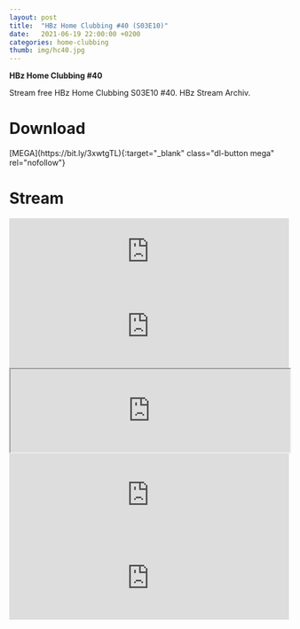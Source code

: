 ```yaml
---
layout: post
title:  "HBz Home Clubbing #40 (S03E10)"
date:   2021-06-19 22:00:00 +0200
categories: home-clubbing
thumb: img/hc40.jpg
---
```

<b>HBz Home Clubbing #40</b>
<p>
Stream free HBz Home Clubbing S03E10 #40. HBz Stream Archiv.
</p>

<h1>Download</h1>
[MEGA](https://bit.ly/3xwtgTL){:target="_blank" class="dl-button mega" rel="nofollow"}

<h1>Stream</h1>
<iframe width="100%" height="120" src="https://www.mixcloud.com/widget/iframe/?hide_cover=1&feed=%2FHBz_Archive%2F19062021-hbz-home-clubbing-40-s03e10-reup%2F" frameborder="0" ></iframe>

<iframe scrolling="no" id="hearthis_at_track_6015562" width="100%" height="150" src="https://app.hearthis.at/embed/6015562/transparent_black/?hcolor=&color=&style=2&block_size=2&block_space=1&background=1&waveform=0&cover=0&autoplay=0&css=" frameborder="0" allowtransparency allow="autoplay"><p>Listen to <a href="https://hearthis.at/hbzarchive/hc40/" target="_blank"> HBz Home Clubbing #40 (S03E10)</a> <span>by</span><a href="https://hearthis.at/hbzarchive/" target="_blank" >HBz_Archive</a> <span>on</span> <a href="https://hearthis.at/" target="_blank">hearthis.at</a></p></iframe>

<iframe id="lbry-iframe" width="100%" height="auto" src="https://odysee.com/$/embed/hc40/dc18af4d850b360de491540fb5dd9857ef5520ba?r=DgzV1r6o8wsmEEG4g96yVhvmv6p27qo2" allowfullscreen></iframe>

<iframe src="https://vivo.sx/embed/64c557d546" width="100%" height="auto" scrolling="no" frameborder="0" allowfullscreen></iframe>

<iframe src="https://voe.sx/e/hew4pn0d410q" width="100%" height="auto" scrolling="no" frameborder="0" allowfullscreen></iframe>